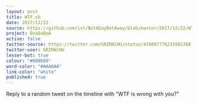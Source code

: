 ```yaml
---
layout: post
title: WTF.sh
date: 2017/12/22
source: https://github.com/ixt/BotADayBotAway/blob/master/2017/12/22/WTF.sh
project: BoaDaBoA
active: false
twitter-source: https://twitter.com/GRIMACHU/status/439097776232992768
twitter-user: GRIMACHU
lesser-bot: true
colour: "#080808"
word-color: "#AAAAAA"
link-color: "white"
published: true
---
```

 

Reply to a random tweet on the timeline with "WTF is wrong with you?"

